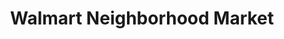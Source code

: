 ---
title: "Walmart Neighborhood Market"
url: /el-cajon/walmart-neighborhood-market/
shop: supermarket
---
